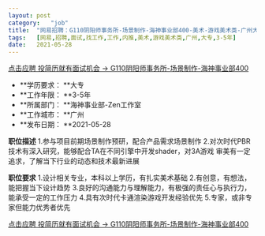 ```yaml
---
layout:	post
category:	"job"
title:	"网易招聘：G110阴阳师事务所-场景制作-海神事业部400-美术-游戏美术类-广州大专3-5年"
tags:	[网易,招聘,面试,找工作,工作,内推,美术,游戏美术类,广州,大专,3-5年]
date:	2021-05-28
---
```


[点击应聘 投简历就有面试机会 -> G110阴阳师事务所-场景制作-海神事业部400](http://mobile.bole.netease.com/bole/boleDetail?id=18957&employeeId=346f03c3cda5f04c&key=all)



- **学历要求： **大专
- **工作年限： **3-5年
- **所属部门： **海神事业部-Zen工作室
- **工作城市： **广州
- **发布日期： **2021-05-28



**职位描述**
1.参与项目前期场景制作预研，配合产品需求场景制作
2.对次时代PBR技术有深入研究，能够配合TA在不同引擎中开发shader，对3A游戏
审美有一定追求，了解当下行业的动态和技术最新进展




**职位要求**
1.设计相关专业，本科以上学历，有扎实美术基础
2.有创意，有想法，能把握当下设计趋势
3.良好的沟通能力与理解能力，有极强的责任心与执行力，能承受一定的工作压力
4.具有次时代卡通渲染游戏开发经验优先
5.专家，或非专家但能力优秀者优先




[点击应聘 投简历就有面试机会 -> G110阴阳师事务所-场景制作-海神事业部400](http://mobile.bole.netease.com/bole/boleDetail?id=18957&employeeId=346f03c3cda5f04c&key=all)